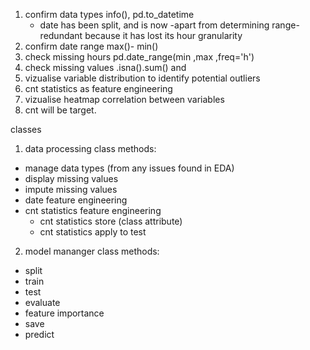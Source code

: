 1. confirm data types info(), pd.to_datetime
    - date has been split, and is now -apart from determining range- redundant because it has lost its hour granularity
3. confirm date range max()- min()
4. check missing hours pd.date_range(min ,max ,freq='h') 
5. check missing values .isna().sum() and 
6. vizualise variable distribution to identify potential outliers 
7. cnt statistics as feature engineering
8. vizualise heatmap correlation between variables
9. cnt will be target.

classes 
1. data processing 
class methods: 
- manage data types (from any issues found in EDA)
- display missing values 
- impute missing values 
- date feature engineering 
- cnt statistics feature engineering 
    - cnt statistics store (class attribute)
    - cnt statistics apply to test

2. model mananger
class methods: 
- split 
- train 
- test
- evaluate 
- feature importance
- save 
- predict 
